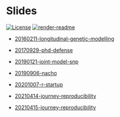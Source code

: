
<!-- README.md is generated from README.Rmd. Please edit that file -->

# Slides

<!-- badges: start -->

[![License](https://img.shields.io/github/license/mcanouil/slides)](LICENSE)
[![render-readme](https://github.com/mcanouil/slides/actions/workflows/render-readme.yaml/badge.svg)](https://github.com/mcanouil/slides/actions/workflows/render-readme.yaml)
<!-- badges: end -->

-   [20160211-longitudinal-genetic-modelling](20160211-longitudinal-genetic-modelling)

-   [20170929-phd-defense](20170929-phd-defense)

-   [20190121-joint-model-snp](https://m.canouil.dev/slides/20190121-joint-model-snp)

-   [20190906-nacho](https://m.canouil.dev/slides/20190906-nacho)

-   [20201007-r-startup](https://m.canouil.dev/slides/20201007-r-startup)

-   [20210414-journey-reproducibility](https://m.canouil.dev/slides/20210414-journey-reproducibility)

-   [20210415-journey-reproducibility](https://m.canouil.dev/slides/20210415-journey-reproducibility)
